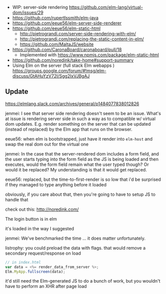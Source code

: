 - WIP: server-side rendering https://github.com/elm-lang/virtual-dom/issues/29
- https://github.com/rupertlssmith/elm-java
- https://github.com/eeue56/elm-server-side-renderer
- https://github.com/eeue56/elm-static-html
  - http://pietrograndi.com/server-side-rendering-with-elm/
  - http://pietrograndi.com/replacing-the-static-content-in-elm/
  - https://github.com/MaltaJS/website
- https://github.com/CaronaBoard/caronaboard/pull/18
  - Implemented with https://www.npmjs.com/package/elm-static-html
- https://github.com/noredink/take-home#support-summary
- Using Elm on the server (full stack Elm webapps ) https://groups.google.com/forum/#!msg/elm-discuss/GtAHuYzV72I/Sgg2IxVJBgAJ

## Update

https://elmlang.slack.com/archives/general/p1484077838012826

jenmei: I see that server  side rendering doesn't seem to be an issue. What's at issue is rendering server side in such a way as to compatible w/ virtual dom updates. E.g. render something on the server that can be updated (instead of replaced) by the Elm app that runs on the browser.

eeue56: when elm is bootstrapped, just have it render into `elm-host` and swap the real dom out for the virtual one

jenmei: In the case that the server-rendered dom includes a form field, and the user starts typing into the form field as the JS is being loaded and then executes, would the form field remain what the user typed though? Or would it be replaced? My understanding is that it would get replaced.

eeue56: replaced, but the time-to-first-render is so low that i'd be surprised if they managed to type anything before it loaded

obviously, if you care about that, then you're going to have to setup JS to handle that

check out this: http://noredink.com/

The login button is in elm

it's loaded in the way I suggested

jenmei: We've benchmarked the time … it does matter unfortunately.

listrophy: you could preload the data with flags. that would remove a secondary request/response on load

```javascript
// in index.html
var data = <%= render_data_from_server %>;
Elm.MyApp.fullscreen(data);
```

it'd still need the Elm-generated JS to do a bunch of work, but you wouldn't have to perform an XHR after page load
